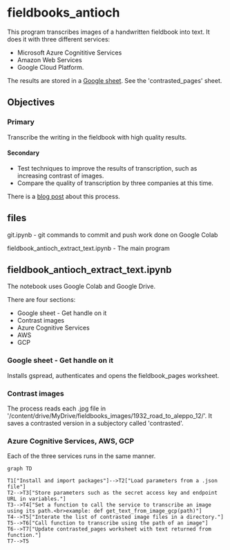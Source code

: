 # fieldbooks_antioch

This program transcribes images of a handwritten fieldbook into text. It does it with three different services:

+ Microsoft Azure Cognititive Services
+ Amazon Web Services
+ Google Cloud Platform.

The results are stored in a [Google sheet](https://docs.google.com/spreadsheets/d/1RJIX6HDAOfD1GObbu1wJOo-gOlRG3uWwG0JM_iQWdA8/edit?usp=sharing). See the 'contrasted_pages' sheet.

## Objectives

### Primary

Transcribe the writing in the fieldbook with high quality results.

#### Secondary

+ Test techniques to improve the results of transcription, such as increasing contrast of images.
+ Compare the quality of transcription by three companies at this time.

There is a [blog post](https://jeffblackadar.ca/uncategorized/handwriting-transcription-of-a-fieldbook-with-microsofts-azure-cognitive-services-and-amazons-aws-textract/) about this process. 


## files

git.ipynb - git commands to commit and push work done on Google Colab

fieldbook_antioch_extract_text.ipynb - The main program

## fieldbook_antioch_extract_text.ipynb

The notebook uses Google Colab and Google Drive.

There are four sections:

+ Google sheet - Get handle on it
+ Contrast images
+ Azure Cognitive Services
+ AWS
+ GCP

### Google sheet - Get handle on it

Installs gspread, authenticates and opens the fieldbook_pages worksheet.

### Contrast images

The process reads each .jpg file in '/content/drive/MyDrive/fieldbooks_images/1932_road_to_aleppo_12/'. It saves a contrasted version in a subjectory called 'contrasted'. 

### Azure Cognitive Services, AWS, GCP

Each of the three services runs in the same manner.



```mermaid
graph TD

T1["Install and import packages"]-->T2["Load parameters from a .json file"]
T2-->T3["Store parameters such as the secret access key and endpoint URL in variables."]
T3-->T4["Set a function to call the service to transcribe an image using its path.<br>example: def get_text_from_image_gcp(path)"]
T4-->T5["Interate the list of contrasted image files in a directory."]
T5-->T6["Call function to transcribe using the path of an image"]
T6-->T7["Update contrasted_pages worksheet with text returned from function."]
T7-->T5

```

